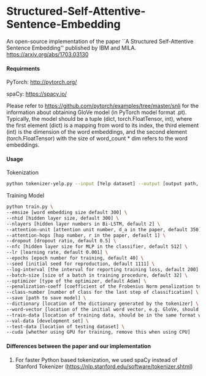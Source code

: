 # Structured-Self-Attentive-Sentence-Embedding
An open-source implementation of the paper ``A Structured Self-Attentive Sentence Embedding'' published by IBM and MILA. 
https://arxiv.org/abs/1703.03130

#### Requirments
PyTorch: http://pytorch.org/

spaCy: https://spacy.io/

Please refer to https://github.com/pytorch/examples/tree/master/snli for the information about obtaining GloVe model (in PyTorch model format .pt). Typically, the model should be a tuple (dict, torch.FloatTensor, int), where the first element (dict) is a mapping from word to its index, the third element (int) is the dimension of the word embeddings, and the second element (torch.FloatTensor) with the size of word_count * dim refers to the word embeddings.

#### Usage

Tokenization
```bash
python tokenizer-yelp.py --input [Yelp dataset] --output [output path, will be a json file] --dict [output dictionary path, will be a json file]
```

Training Model
```bash
python train.py \
--emsize [word embedding size default 300] \
--nhid [hidden layer size, default 300] \
--nlayers [hidden layer numbers in Bi-LSTM, default 2] \
--attention-unit [attention unit number, d_a in the paper, default 350] \
--attention-hops [hop number, r in the paper, default 1] \
--dropout [dropout ratio, default 0.5] \
--nfc [hidden layer size for MLP in the classifier, default 512] \
--lr [learning rate, default 0.001] \
--epochs [epoch number for training, default 40] \
--seed [initial seed for reproduction, default 1111] \
--log-interval [the interval for reporting training loss, default 200] \
--batch-size [size of a batch in training procedure, default 32] \
--optimizer [type of the optimizer, default Adam] \
--penalization-coeff [coefficient of the Frobenius Norm penalization term, default 1.0] \
--class-number [number of class for the last step of classification] \
--save [path to save model] \
--dictionary [location of the dictionary generated by the tokenizer] \
--word-vector [location of the initial word vector, e.g. GloVe, should be a torch .pt model] \
--train-data [location of training data, should be in the same format with tokenized productions] \
--val-data [development set] \
--test-data [location of testing dataset] \
--cuda [whether using GPU for training, remove this when using CPU] 
```

#### Differences between the paper and our implementation
1. For faster Python based tokenization, we used spaCy instead of Stanford Tokenizer (https://nlp.stanford.edu/software/tokenizer.shtml)
